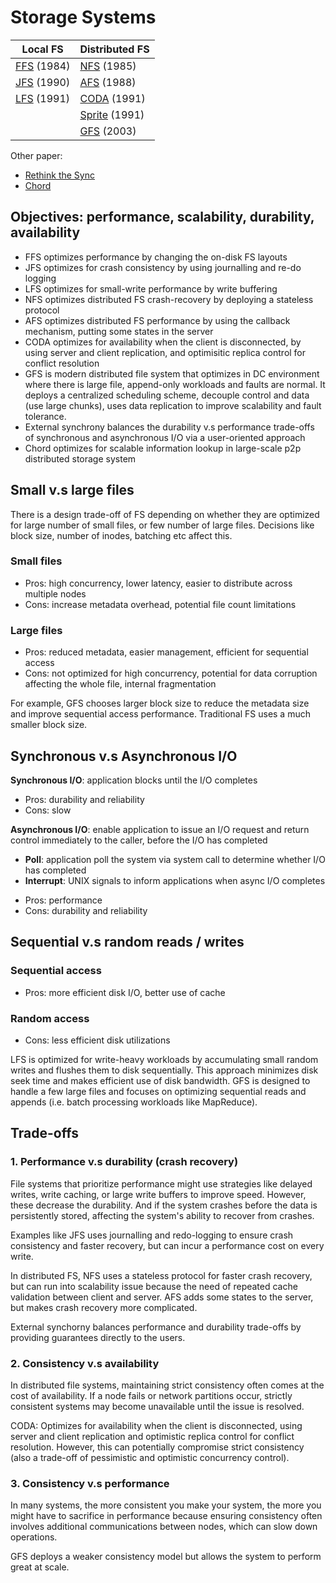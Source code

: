  # Storage Systems 
| Local FS  | Distributed FS |
| ------------- | ------------- |
| [FFS](https://github.com/lynnliu030/os-prelim/blob/main/storage/ffs.md) (1984) | [NFS](https://github.com/lynnliu030/os-prelim/blob/main/storage/nfs.md) (1985) |
| [JFS](https://github.com/lynnliu030/os-prelim/blob/main/storage/crash_consistency_jfs.md) (1990) | [AFS](https://github.com/lynnliu030/os-prelim/blob/main/storage/afs.md) (1988) |
|  [LFS](https://github.com/lynnliu030/os-prelim/blob/main/storage/lfs.md) (1991) | [CODA](https://github.com/lynnliu030/os-prelim/blob/main/storage/coda.md) (1991) | 
|  | [Sprite](https://github.com/lynnliu030/os-prelim/blob/main/cluster_computing/sprite.md) (1991) |
|  | [GFS](https://github.com/lynnliu030/os-prelim/blob/main/storage/gfs.md) (2003)|

Other paper:
* [Rethink the Sync](https://github.com/lynnliu030/os-prelim/blob/main/storage/rethink_sync.md)
* [Chord](https://github.com/lynnliu030/os-prelim/blob/main/storage/chord.md)
  
## Objectives: performance, scalability, durability, availability
* FFS optimizes performance by changing the on-disk FS layouts
* JFS optimizes for crash consistency by using journalling and re-do logging
* LFS optimizes for small-write performance by write buffering
* NFS optimizes distributed FS crash-recovery by deploying a stateless protocol
* AFS optimizes distributed FS performance by using the callback mechanism, putting some states in the server
* CODA optimizes for availability when the client is disconnected, by using server and client replication, and optimisitic replica control for conflict resolution
* GFS is modern distributed file system that optimizes in DC environment where there is large file, append-only workloads and faults are normal. It deploys a centralized scheduling scheme, decouple control and data (use large chunks), uses data replication to improve scalability and fault tolerance.
* External synchrony balances the durability v.s performance trade-offs of synchronous and asynchronous I/O via a user-oriented approach
* Chord optimizes for scalable information lookup in large-scale p2p distributed storage system 

## Small v.s large files 
There is a design trade-off of FS depending on whether they are optimized for large number of small files, or few number of large files. Decisions like block size, number of inodes, batching etc affect this. 

### Small files 
* Pros: high concurrency, lower latency, easier to distribute across multiple nodes
* Cons: increase metadata overhead, potential file count limitations

### Large files
* Pros: reduced metadata, easier management, efficient for sequential access
* Cons: not optimized for high concurrency, potential for data corruption affecting the whole file, internal fragmentation 

For example, GFS chooses larger block size to reduce the metadata size and improve sequential access performance. Traditional FS uses a much smaller block size. 

## Synchronous v.s Asynchronous I/O 
**Synchronous I/O**: application blocks until the I/O completes
- Pros: durability and reliability
- Cons: slow 

**Asynchronous I/O**: enable application to issue an I/O request and return control immediately to the caller, before the I/O has completed
* **Poll**: application poll the system via system call to determine whether I/O has completed
* **Interrupt**: UNIX signals to inform applications when async I/O completes
- Pros: performance
- Cons: durability and reliability 
  
## Sequential v.s random reads / writes 
### Sequential access 
* Pros: more efficient disk I/O, better use of cache
### Random access 
* Cons: less efficient disk utilizations

LFS is optimized for write-heavy workloads by accumulating small random writes and flushes them to disk sequentially. This approach minimizes disk seek time and makes efficient use of disk bandwidth. GFS is designed to handle a few large files and focuses on optimizing sequential reads and appends (i.e. batch processing workloads like MapReduce). 

## Trade-offs 
### 1. Performance v.s durability (crash recovery) 
File systems that prioritize performance might use strategies like delayed writes, write caching, or large write buffers to improve speed. However, these decrease the durability. And if the system crashes before the data is persistently stored, affecting the system's ability to recover from crashes.

Examples like JFS uses journalling and redo-logging to ensure crash consistency and faster recovery, but can incur a performance cost on every write.

In distributed FS, NFS uses a stateless protocol for faster crash recovery, but can run into scalability issue because the need of repeated cache validation between client and server. AFS adds some states to the server, but makes crash recovery more complicated. 

External synchorny balances performance and durability trade-offs by providing guarantees directly to the users. 

### 2. Consistency v.s availability 
In distributed file systems, maintaining strict consistency often comes at the cost of availability. If a node fails or network partitions occur, strictly consistent systems may become unavailable until the issue is resolved.

CODA: Optimizes for availability when the client is disconnected, using server and client replication and optimistic replica control for conflict resolution. However, this can potentially compromise strict consistency (also a trade-off of pessimistic and optimistic concurrency control). 

### 3. Consistency v.s performance 
In many systems, the more consistent you make your system, the more you might have to sacrifice in performance because ensuring consistency often involves additional communications between nodes, which can slow down operations.

GFS deploys a weaker consistency model but allows the system to perform great at scale. 
